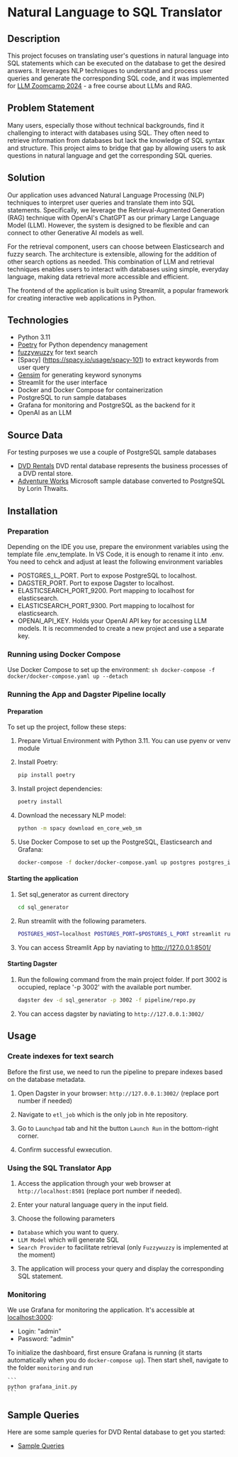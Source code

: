 # Natural Language to SQL Translator

## Description
This project focuses on translating user's questions in natural language into SQL statements which can be executed on the database to get the desired answers. It leverages NLP techniques to understand and process user queries and generate the corresponding SQL code, and it was implemented for [LLM Zoomcamp 2024](https://github.com/DataTalksClub/llm-zoomcamp) - a free course about LLMs and RAG.

## Problem Statement
Many users, especially those without technical backgrounds, find it challenging to interact with databases using SQL. They often need to retrieve information from databases but lack the knowledge of SQL syntax and structure. This project aims to bridge that gap by allowing users to ask questions in natural language and get the corresponding SQL queries.

## Solution
Our application uses advanced Natural Language Processing (NLP) techniques to interpret user queries and translate them into SQL statements. Specifically, we leverage the Retrieval-Augmented Generation (RAG) technique with OpenAI's ChatGPT as our primary Large Language Model (LLM). However, the system is designed to be flexible and can connect to other Generative AI models as well.

For the retrieval component, users can choose between Elasticsearch and fuzzy search. The architecture is extensible, allowing for the addition of other search options as needed. This combination of LLM and retrieval techniques enables users to interact with databases using simple, everyday language, making data retrieval more accessible and efficient.

The frontend of the application is built using Streamlit, a popular framework for creating interactive web applications in Python.

## Technologies
- Python 3.11
- [Poetry](https://python-poetry.org/docs/) for Python dependency management 
- [fuzzywuzzy](https://github.com/seatgeek/fuzzywuzzy) for text search
- [Spacy] (https://spacy.io/usage/spacy-101) to extract keywords from user query
- [Gensim](https://radimrehurek.com/gensim/intro.html) for generating keyword synonyms
- Streamlit for the user interface
- Docker and Docker Compose for containerization
- PostgreSQL to run sample databases
- Grafana for monitoring and PostgreSQL as the backend for it
- OpenAI as an LLM

## Source Data
For testing purposes we use a couple of PostgreSQL sample databases
- [DVD Rentals](https://www.postgresqltutorial.com/postgresql-getting-started/postgresql-sample-database/) DVD rental database represents the business processes of a DVD rental store. 
- [Adventure Works](https://github.com/lorint/AdventureWorks-for-Postgres/) Microsoft sample database converted to PostgreSQL by Lorin Thwaits.

## Installation

### Preparation
Depending on the IDE you use, prepare the environment variables using the template file .env_template. In VS Code, it is enough to rename it into .env. You need to cehck and adjust at least the following environment variables
- POSTGRES_L_PORT. Port to expose PostgreSQL to localhost.
- DAGSTER_PORT. Port to expose Dagster to localhost.
- ELASTICSEARCH_PORT_9200. Port mapping to localhost for elasticsearch.
- ELASTICSEARCH_PORT_9300. Port mapping to localhost for elasticsearch.
- OPENAI_API_KEY. Holds your OpenAI API key for accessing LLM models. It is recommended to create a new project and use a separate key.

### Running using Docker Compose
Use Docker Compose to set up the environment:
    ```sh
    docker-compose -f docker/docker-compose.yaml up --detach
    ```

### Running the App and Dagster Pipeline locally
#### Preparation
To set up the project, follow these steps:
1. Prepare Virtual Environment with Python 3.11. You can use pyenv or venv module

2. Install Poetry:
    ```sh
    pip install poetry
    ```

3. Install project dependencies:
    ```sh
    poetry install
    ```
4. Download the necessary NLP model:
    ```sh
    python -m spacy download en_core_web_sm
    ```

5. Use Docker Compose to set up the PostgreSQL, Elasticsearch and Grafana:
    ```sh
    docker-compose -f docker/docker-compose.yaml up postgres postgres_init elasticsearch grafana --detach
    ```

#### Starting the application
1. Set sql_generator as current directory
    ```sh
    cd sql_generator
    ```

2. Run streamlit with the following parameters.
    ```sh
    POSTGRES_HOST=localhost POSTGRES_PORT=$POSTGRES_L_PORT streamlit run app.py --server.port=8501 --server.address=0.0.0.0
    ```
2. You can access Streamlit App by naviating to http://127.0.0.1:8501/

#### Starting Dagster
1. Run the following command from the main project folder. If port 3002 is occupied, replace '-p 3002' with the available port number.
    ```sh
    dagster dev -d sql_generator -p 3002 -f pipeline/repo.py
    ```
2. You can access dagster by naviating to `http://127.0.0.1:3002/`

## Usage
### Create indexes for text search
Before the first use, we need to run the pipeline to prepare indexes based on the database metadata.
1. Open Dagster in your browser: `http://127.0.0.1:3002/` (replace port number if needed)

2. Navigate to `etl_job` which is the only job in hte repository.

3. Go to `Launchpad` tab and hit the button `Launch Run` in the bottom-right corner.

4. Confirm successful ewxecution.

### Using the SQL Translator App

1. Access the application through your web browser at `http://localhost:8501` (replace port number if needed).

2. Enter your natural language query in the input field.

3. Choose the following parameters
- `Database` which you want to query.
- `LLM Model` which will generate SQL
- `Search Provider` to facilitate retrieval (only `Fuzzywuzzy` is implemented at the moment) 

3. The application will process your query and display the corresponding SQL statement.

### Monitoring
We use Grafana for monitoring the application. 
It's accessible at [localhost:3000](http://localhost:3000):

- Login: "admin"
- Password: "admin"

To initialize the dashboard, first ensure Grafana is running (it starts automatically when you do `docker-compose up`). Then start shell, navigate to the folder `monitoring` and run

    ```
    python grafana_init.py
    ```

## Sample Queries
Here are some sample queries for DVD Rental database to get you started:
- [Sample Queries](https://github.com/AadamBodunrin/SQL-for-Beginners/blob/master/DVDRental%20Database%20Queries.sql)



